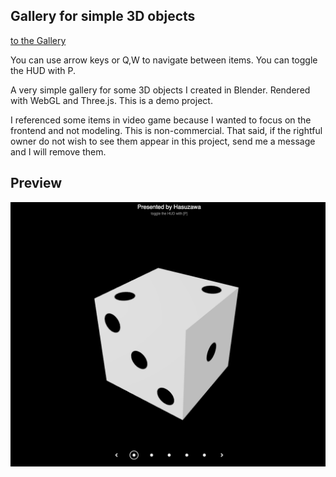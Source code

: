 ## Gallery for simple 3D objects

[to the Gallery]()

You can use arrow keys or Q,W to navigate between items.
You can toggle the HUD with P.

A very simple gallery for some 3D objects I created in Blender. Rendered with WebGL and Three.js.
This is a demo project.

I referenced some items in video game because I wanted to focus on the frontend and not modeling. This is non-commercial. That said, if the rightful owner do not wish to see them appear in this project, send me a message and I will remove them.

## Preview

<img src="./README.md.d/screenshot_1.png" alt="Preview of the Website">

